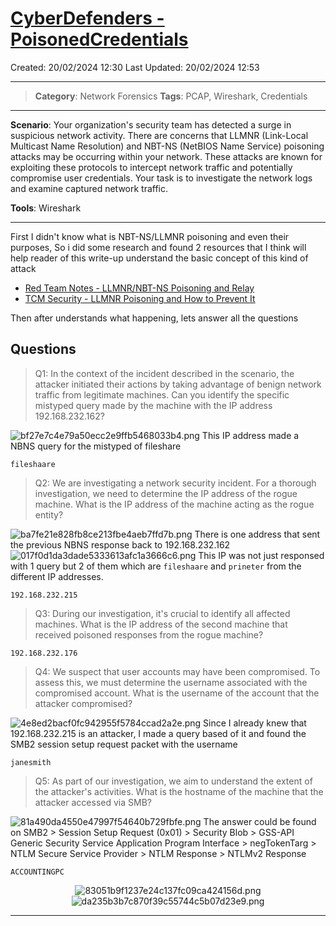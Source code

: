 # [CyberDefenders - PoisonedCredentials](https://cyberdefenders.org/blueteam-ctf-challenges/poisonedcredentials/) 
Created: 20/02/2024 12:30
Last Updated: 20/02/2024 12:53
* * *
>**Category**: Network Forensics
>**Tags**: PCAP, Wireshark, Credentials
* * *

**Scenario**:
Your organization's security team has detected a surge in suspicious network activity. There are concerns that LLMNR (Link-Local Multicast Name Resolution) and NBT-NS (NetBIOS Name Service) poisoning attacks may be occurring within your network. These attacks are known for exploiting these protocols to intercept network traffic and potentially compromise user credentials. Your task is to investigate the network logs and examine captured network traffic.

**Tools**: Wireshark
* * *
First I didn't know what is NBT-NS/LLMNR poisoning and even their purposes, So i did some research and found 2 resources that I think will help reader of this write-up understand the basic concept of this kind of attack
- [Red Team Notes - LLMNR/NBT-NS Poisoning and Relay](https://dmcxblue.gitbook.io/red-team-notes/untitled-1/llmnr-nbt-ns-poisoning-and-relay)
- [TCM Security - LLMNR Poisoning and How to Prevent It](https://tcm-sec.com/llmnr-poisoning-and-how-to-prevent-it/)

Then after understands what happening, lets answer all the questions

## Questions
> Q1: In the context of the incident described in the scenario, the attacker initiated their actions by taking advantage of benign network traffic from legitimate machines. Can you identify the specific mistyped query made by the machine with the IP address 192.168.232.162?

![bf27e7c4e79a50ecc2e9ffb5468033b4.png](/resources/bf27e7c4e79a50ecc2e9ffb5468033b4.png)
This IP address made a NBNS query for the mistyped of fileshare 
```
fileshaare
```

> Q2: We are investigating a network security incident. For a thorough investigation, we need to determine the IP address of the rogue machine. What is the IP address of the machine acting as the rogue entity?

![ba7fe21e828fb8ce213fbe4aeb7ffd7b.png](/resources/ba7fe21e828fb8ce213fbe4aeb7ffd7b.png)
There is one address that sent the previous NBNS response back to 192.168.232.162
![017f0d1da3dade5333613afc1a3666c6.png](/resources/017f0d1da3dade5333613afc1a3666c6.png)
This IP was not just responsed with 1 query but 2 of them which are `fileshaare` and `prineter` from the different IP addresses.
```
192.168.232.215
```

> Q3: During our investigation, it's crucial to identify all affected machines. What is the IP address of the second machine that received poisoned responses from the rogue machine?
```
192.168.232.176
```

> Q4: We suspect that user accounts may have been compromised. To assess this, we must determine the username associated with the compromised account. What is the username of the account that the attacker compromised?

![4e8ed2bacf0fc942955f5784ccad2a2e.png](/resources/4e8ed2bacf0fc942955f5784ccad2a2e.png)
Since I already knew that 192.168.232.215 is an attacker, I made a query based of it and found the SMB2 session setup request packet with the username
```
janesmith
```

> Q5: As part of our investigation, we aim to understand the extent of the attacker's activities. What is the hostname of the machine that the attacker accessed via SMB?

![81a490da4550e47997f54640b729fbfe.png](/resources/81a490da4550e47997f54640b729fbfe.png)
The answer could be found on SMB2 > Session Setup Request (0x01) > Security Blob > GSS-API Generic Security Service Application Program Interface > negTokenTarg > NTLM Secure Service Provider > NTLM Response > NTLMv2 Response
```
ACCOUNTINGPC
```

<div align=center>

![83051b9f1237e24c137fc09ca424156d.png](/resources/83051b9f1237e24c137fc09ca424156d.png)
![da235b3b7c870f39c55744c5b07d23e9.png](/resources/da235b3b7c870f39c55744c5b07d23e9.png)
</div>

* * *